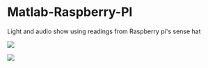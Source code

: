 # Matlab-Raspberry-PI
Light and audio show using readings from Raspberry pi's sense hat

[![](https://video-to-markdown.netlify.com/.netlify/functions/image?url=https%3A%2F%2Fvimeo.com%2F358623482)](https://vimeo.com/358623482 "")

[![](https://video-to-markdown.netlify.com/.netlify/functions/image?url=https%3A%2F%2Fvimeo.com%2F358623430)](https://vimeo.com/358623430 "")




